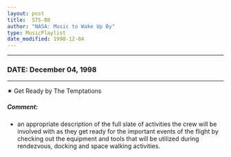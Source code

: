 ```yaml
---
layout: post
title:  STS-88
author: "NASA: Music to Wake Up By"
type: MusicPlaylist
date_modified: 1998-12-04
---
```


----
### DATE: December 04, 1998
----
✷ Get Ready by The Temptations

##### Comment:
* an appropriate description of the full slate of activities the crew will be involved with as they get ready for the important events of the flight by checking out the equipment and tools that will be utilized during rendezvous, docking and space walking activities.
